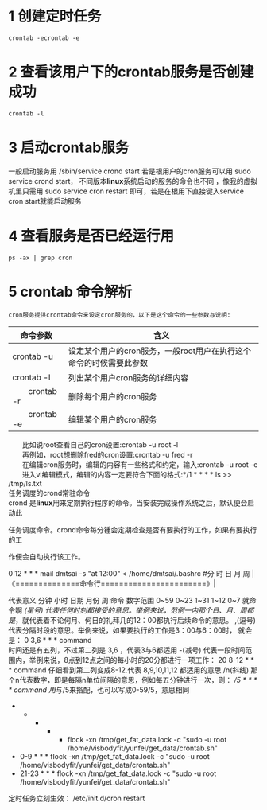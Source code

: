 # 1 创建定时任务
```
crontab -ecrontab -e
```
# 2 查看该用户下的crontab服务是否创建成功
```
crontab -l
```
# 3 启动crontab服务
一般启动服务用 /sbin/service crond start 若是根用户的cron服务可以用 sudo service crond start， 不同版本**linux**系统启动的服务的命令也不同 ，像我的虚拟机里只需用 sudo service cron restart 即可，若是在根用下直接键入service cron start就能启动服务
# 4 查看服务是否已经运行用
```
ps -ax | grep cron
```
# 5 crontab 命令解析

	cron服务提供crontab命令来设定cron服务的，以下是这个命令的一些参数与说明:
	
|     命令参数        |含义|
|---------------|---|
|crontab -u     |设定某个用户的cron服务，一般root用户在执行这个命令的时候需要此参数  
|crontab -l |列出某个用户cron服务的详细内容  
　　crontab -r |删除每个用户的cron服务  
　　crontab -e |编辑某个用户的cron服务  

　　比如说root查看自己的cron设置:crontab -u root -l  
　　再例如，root想删除fred的cron设置:crontab -u fred -r  
　　在编辑cron服务时，编辑的内容有一些格式和约定，输入:crontab -u root -e  
　　进入vi编辑模式，编辑的内容一定要符合下面的格式:*/1 * * * * ls >> /tmp/ls.txt  
任务调度的crond常驻命令  
crond 是**linux**用来定期执行程序的命令。当安装完成操作系统之后，默认便会启动此

任务调度命令。crond命令每分锺会定期检查是否有要执行的工作，如果有要执行的工

作便会自动执行该工作。




0    12   *   *   *   mail dmtsai -s "at 12:00" < /home/dmtsai/.bashrc
#分  时   日   月  周  |《==============命令行=======================》|

代表意义    分钟    小时    日期    月份    周    命令
数字范围    0~59    0~23    1~31    1~12    0~7    就命令啊
*(星号) 代表任何时刻都接受的意思。举例来说，范例一内那个日、月、周都是*，就代表着不论何月、何日的礼拜几的12：00都执行后续命令的意思。
,(逗号) 代表分隔时段的意思。举例来说，如果要执行的工作是3：00与6：00时， 就会是：
0 3,6 * * * command   
时间还是有五列，不过第二列是 3,6 ，代表3与6都适用
-(减号)  代表一段时间范围内，举例来说，8点到12点之间的每小时的20分都进行一项工作：
20 8-12 * * * command
仔细看到第二列变成8-12.代表 8,9,10,11,12 都适用的意思
/n(斜线) 那个n代表数字，即是每隔n单位间隔的意思，例如每五分钟进行一次，则：
*/5 * * * * command
用*与/5来搭配，也可以写成0-59/5，意思相同
* * * * * flock -xn /tmp/get_fat_data.lock -c "sudo -u root /home/visbodyfit/yunfei/get_data/crontab.sh"
* 0-9 * * * flock -xn /tmp/get_fat_data.lock -c "sudo -u root /home/visbodyfit/yunfei/get_data/crontab.sh"
* 21-23 * * * flock -xn /tmp/get_fat_data.lock -c "sudo -u root /home/visbodyfit/yunfei/get_data/crontab.sh"

定时任务立刻生效：
/etc/init.d/cron restart

<!--stackedit_data:
eyJoaXN0b3J5IjpbLTkzNTI4OTE1MCwtMTI0MDgyNjI0NiwxMT
A0NzQ1NDIyXX0=
-->